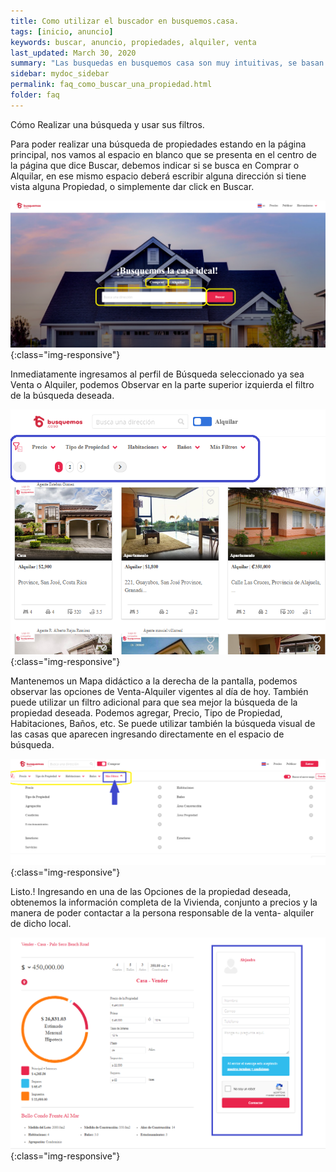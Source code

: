 ```yaml
---
title: Como utilizar el buscador en busquemos.casa.
tags: [inicio, anuncio]
keywords: buscar, anuncio, propiedades, alquiler, venta
last_updated: March 30, 2020
summary: "Las busquedas en busquemos casa son muy intuitivas, se basan en localizacion y precio principalmente, aunque usted puede agregar filtros para reducir las propiedades."
sidebar: mydoc_sidebar
permalink: faq_como_buscar_una_propiedad.html
folder: faq
---
```




Cómo Realizar una búsqueda y usar sus filtros. 


  Para poder realizar una búsqueda de propiedades estando en la página principal, nos vamos al espacio en blanco que se presenta en el centro de la página que dice Buscar, debemos indicar si se busca en Comprar o Alquilar, en ese mismo espacio deberá escribir alguna dirección si tiene vista alguna Propiedad, o simplemente dar click en Buscar.

![image-title-here](/images/faq/buscar_propiedad_01.png){:class="img-responsive"}


Inmediatamente ingresamos al perfil de Búsqueda seleccionado ya sea Venta o Alquiler, podemos Observar en la parte superior izquierda el filtro de la búsqueda deseada.

![image-title-here](/images/faq/buscar_propiedad_02.png){:class="img-responsive"}


  Mantenemos un Mapa didáctico a la derecha de la pantalla, podemos observar las opciones de Venta-Alquiler vigentes al día de hoy. También puede utilizar un filtro adicional para que sea mejor la búsqueda de la propiedad deseada.
  Podemos agregar, Precio, Tipo de Propiedad, Habitaciones, Baños, etc. Se puede utilizar también  la búsqueda visual de las casas que aparecen ingresando directamente en el espacio de búsqueda. 
	

![image-title-here](/images/faq/buscar_propiedad_03.png){:class="img-responsive"}


Listo.! Ingresando en una de las Opciones de la propiedad deseada, obtenemos la información completa de la Vivienda, conjunto a precios y la manera de poder contactar a la persona responsable de la venta- alquiler de dicho local.

![image-title-here](/images/faq/buscar_propiedad_04.png){:class="img-responsive"}















